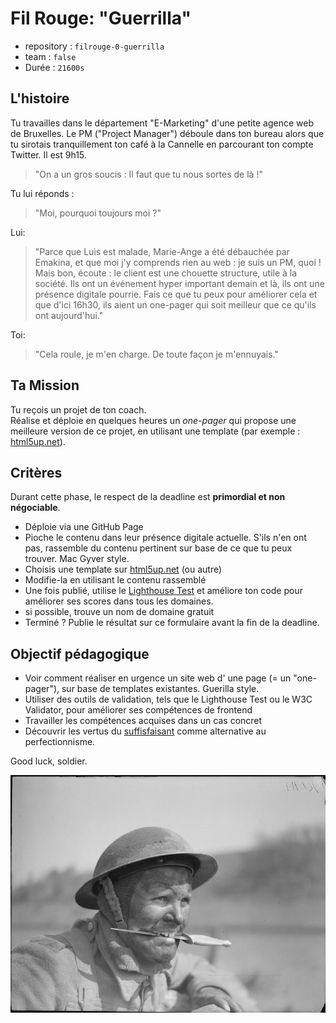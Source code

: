 # Fil Rouge: "Guerrilla"

- repository : `filrouge-0-guerrilla`
- team : `false`
- Durée : `21600s`


## L'histoire

Tu travailles dans le département "E-Marketing" d'une petite agence web de Bruxelles. Le PM ("Project Manager") déboule dans ton bureau alors que tu sirotais tranquillement ton café à la Cannelle en parcourant ton compte Twitter. Il est 9h15. 

> "On a un gros soucis : Il faut que tu nous sortes de là !"

Tu lui réponds :
> "Moi, pourquoi toujours moi ?"

Lui: 

> "Parce que Luìs est malade, Marie-Ange a été débauchée par Emakina, et que moi j'y comprends rien au web : je suis un PM, quoi !  
> Mais bon, écoute : le client est une chouette structure, utile à la société. Ils ont un événement hyper important demain et là, ils ont une présence digitale pourrie. Fais ce que tu peux pour améliorer cela et que d'ici 16h30, ils aient un one-pager qui soit meilleur que ce qu'ils ont aujourd'hui."

Toi: 
> "Cela roule, je m'en charge. De toute façon je m'ennuyais."

## Ta Mission 

Tu reçois un projet de ton coach.  
Réalise et déploie en quelques heures un *one-pager* qui propose une meilleure version de ce projet, en utilisant une template (par exemple : [html5up.net](https://html5up.net/)).

## Critères

Durant cette phase, le respect de la deadline est **primordial et non négociable**.

- Déploie via une GitHub Page
- Pioche le contenu dans leur présence digitale actuelle. S'ils n'en ont pas, rassemble du contenu pertinent sur base de ce que tu peux trouver. Mac Gyver style.
- Choisis une template sur [html5up.net](https://html5up.net/) (ou autre)
- Modifie-la en utilisant le contenu rassemblé
- Une fois publié, utilise le [Lighthouse Test](https://developers.google.com/web/tools/lighthouse/) et améliore ton code pour améliorer ses scores dans tous les domaines.
- si possible, trouve un nom de domaine gratuit
- Terminé ? Publie le résultat sur ce formulaire avant la fin de la deadline.

## Objectif pédagogique
- Voir comment réaliser en urgence un site web d' une page (= un "one-pager"), sur base de templates existantes. Guerilla style.
- Utiliser des outils de validation, tels que le Lighthouse Test ou le W3C Validator, pour améliorer ses compétences de frontend
- Travailler les compétences acquises dans un cas concret
- Découvrir les vertus du [suffisfaisant](https://fr.wikipedia.org/wiki/Satisficing) comme alternative au perfectionnisme.


Good luck, soldier.

![](assets/knife-in-teeth.jpg)